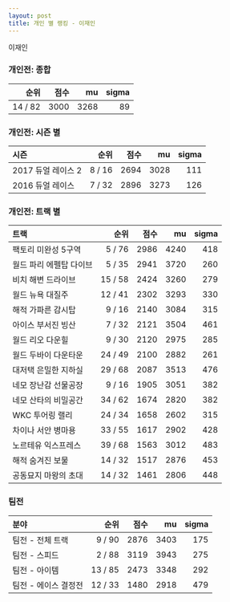 ```yaml
---
layout: post
title: 개인 별 랭킹 - 이재인
---
```


이재인

### 개인전: 종합

| 순위 | 점수 | mu | sigma |
|---:|---:|---:|---:|
| 14 / 82 | 3000 | 3268 | 89 |

### 개인전: 시즌 별

| 시즌 | 순위 | 점수 | mu | sigma |
|:---|---:|---:|---:|---:|
| 2017 듀얼 레이스 2 | 8 / 16 | 2694 | 3028 | 111 |
| 2016 듀얼 레이스 | 7 / 32 | 2896 | 3273 | 126 |

### 개인전: 트랙 별

| 트랙 | 순위 | 점수 | mu | sigma |
|:---|---:|---:|---:|---:|
| 팩토리 미완성 5구역 | 5 / 76 | 2986 | 4240 | 418 |
| 월드 파리 에펠탑 다이브 | 5 / 35 | 2941 | 3720 | 260 |
| 비치 해변 드라이브 | 15 / 58 | 2424 | 3260 | 279 |
| 월드 뉴욕 대질주 | 12 / 41 | 2302 | 3293 | 330 |
| 해적 가파른 감시탑 | 9 / 16 | 2140 | 3084 | 315 |
| 아이스 부서진 빙산 | 7 / 32 | 2121 | 3504 | 461 |
| 월드 리오 다운힐 | 9 / 30 | 2120 | 2975 | 285 |
| 월드 두바이 다운타운 | 24 / 49 | 2100 | 2882 | 261 |
| 대저택 은밀한 지하실 | 29 / 68 | 2087 | 3513 | 476 |
| 네모 장난감 선물공장 | 9 / 16 | 1905 | 3051 | 382 |
| 네모 산타의 비밀공간 | 34 / 62 | 1674 | 2820 | 382 |
| WKC 투어링 랠리 | 24 / 34 | 1658 | 2602 | 315 |
| 차이나 서안 병마용 | 33 / 55 | 1617 | 2902 | 428 |
| 노르테유 익스프레스 | 39 / 68 | 1563 | 3012 | 483 |
| 해적 숨겨진 보물 | 14 / 32 | 1517 | 2876 | 453 |
| 공동묘지 마왕의 초대 | 14 / 32 | 1461 | 2806 | 448 |

### 팀전

| 분야 | 순위 | 점수 | mu | sigma |
|:---|---:|---:|---:|---:|
| 팀전 - 전체 트랙 | 9 / 90 | 2876 | 3403 | 175 |
| 팀전 - 스피드 | 2 / 88 | 3119 | 3943 | 275 |
| 팀전 - 아이템 | 13 / 85 | 2473 | 3348 | 292 |
| 팀전 - 에이스 결정전 | 12 / 33 | 1480 | 2918 | 479 |

